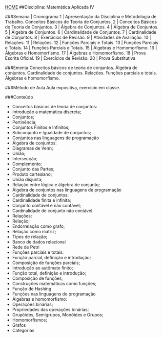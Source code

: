 [HOME](https://github.com/lucastafarelbs/Ensino-Superior-de-Informatica-GRATUITO) 
##Disciplina: Matemática Aplicada IV

###Semana | Cronograma
1	| Apresentação da Disciplina e Metodologia de Trabalho. Conceitos Básicos de Teoria de Conjuntos.
2	| Conceitos Básicos de Teoria de Conjuntos.
3	| Álgebra de Conjuntos.
4	| Álgebra de Conjuntos.
5	| Álgebra de Conjuntos.
6	| Cardinalidade de Conjuntos.
7	| Cardinalidade de Conjuntos.
8	| Exercícios de Revisão.
9	| Atividades de Avaliação.
10	| Relações.
11	| Relações.
12	| Funções Parciais e Totais.
13	| Funções Parciais e Totais.
14	| Funções Parciais e Totais.
15	| Álgebras e Homomorfismo.
16	| Álgebras e Homomorfismo.
17	| Álgebras e Homomorfismo.
18	| Prova Escrita Oficial.
19	| Exercícios de Revisão.
20	| Prova Substitutiva.

###Ementa
Conceitos básicos de teoria de conjuntos. Álgebra de conjuntos. Cardinalidade de conjuntos. Relações. Funções parciais e totais. Álgebras e homomorfismo.

###Método de Aula
Aula expositiva, exercício em classe.

###Conteúdo
- Conceitos básicos de teoria de conjuntos:
- Introdução a matemática discreta;
- Conjuntos;
- Pertinência;
- Conjuntos Finitos e Infinitos;
- Subconjunto e Igualdade de conjuntos;
- Conjuntos nas linguagens de programação
- Álgebra de conjuntos:
- Diagramas de Venn;
- União;
- Intersecção;
- Complemento;
- Conjunto das Partes;
- Produto cartesiano;
- União disjunta;
- Relação entre lógica e álgebra de conjunto;
- Álgebra de conjuntos nas linguagens de programação
- Cardinalidade de conjuntos:
- Cardinalidade finita e infinita;
- Conjunto contável e não contável;
- Cardinalidade de conjunto não contável
- Relações:
- Relação;
- Endorrelação como grafo;
- Relação como matriz;
- Tipos de relação;
- Banco de dados relacional
- Rede de Petri
- Funções parciais e totais:
- Função parcial, definição e introdução;
- Composição de funções parciais;
- Introdução ao autômato finito;
- Função total, definição e introdução;
- Composição de funções;
- Construções matemáticas como funções;
- Função de Hashing
- Funções nas linguagens de programação
- Álgebras e homomorfismo:
- Operações binárias;
- Propriedades das operações binárias;
- Grupóides, Semigrupos, Monóides e Grupos;
- Homomorfismos;
- Grafos
- Categorias